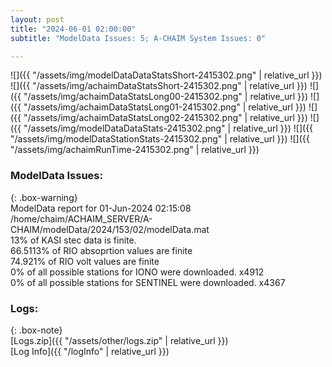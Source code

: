 ```yaml
---
layout: post
title: "2024-06-01 02:00:00"
subtitle: "ModelData Issues: 5; A-CHAIM System Issues: 0"

---
```


![]({{ "/assets/img/modelDataDataStatsShort-2415302.png" | relative_url }})
![]({{ "/assets/img/achaimDataStatsShort-2415302.png" | relative_url }})
![]({{ "/assets/img/achaimDataStatsLong00-2415302.png" | relative_url }})
![]({{ "/assets/img/achaimDataStatsLong01-2415302.png" | relative_url }})
![]({{ "/assets/img/achaimDataStatsLong02-2415302.png" | relative_url }})
![]({{ "/assets/img/modelDataDataStats-2415302.png" | relative_url }})
![]({{ "/assets/img/modelDataStationStats-2415302.png" | relative_url }})
![]({{ "/assets/img/achaimRunTime-2415302.png" | relative_url }})


### ModelData Issues:  
  
{: .box-warning}  
 ModelData report for 01-Jun-2024 02:15:08   
 /home/chaim/ACHAIM_SERVER/A-CHAIM/modelData/2024/153/02/modelData.mat   
 13% of KASI stec data is finite.   
 66.5113% of RIO absoprtion values are finite   
 74.921% of RIO volt values are finite   
 0% of all possible stations for IONO were downloaded. x4912   
 0% of all possible stations for SENTINEL were downloaded. x4367   
  


### Logs:  
  
{: .box-note}  
[Logs.zip]({{ "/assets/other/logs.zip" | relative_url }})  
[Log Info]({{ "/logInfo" | relative_url }})  
